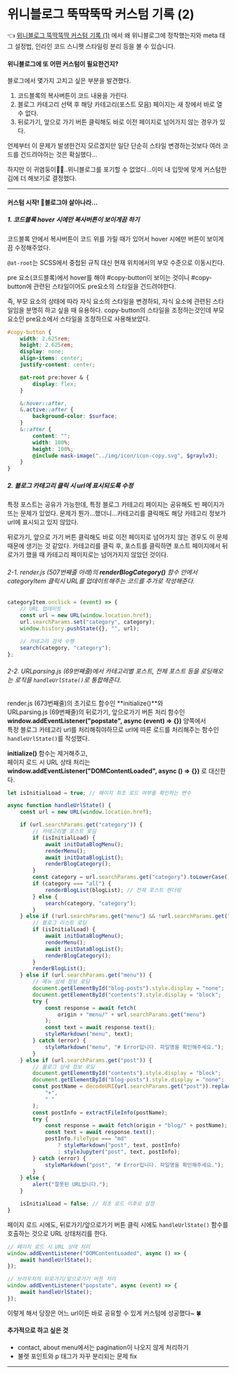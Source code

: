 # 위니블로그 뚝딱뚝딱 커스텀 기록 (2)

👈 [위니블로그 뚝딱뚝딱 커스텀 기록 (1)](https://weniv.link/HwR_cb) 에서 왜 위니블로그에 정착했는지와 meta 태그 설정법, 인라인 코드 스니펫 스타일링 분리 등을 볼 수 있습니다.

#### 위니블로그에 또 어떤 커스텀이 필요한건지?

블로그에서 몇가지 고치고 싶은 부분을 발견했다.

1. 코드블록의 복사버튼이 코드 내용을 가린다.
2. 블로그 카테고리 선택 후 해당 카테고리(포스트 모음) 페이지는 새 창에서 바로 열 수 없다.
3. 뒤로가기, 앞으로 가기 버튼 클릭해도 바로 이전 페이지로 넘어가지 않는 경우가 있다.

언제부터 이 문제가 발생한건지 모르겠지만 일단 단순히 스타일 변경하는것보다 여러 코드를 건드려야하는 것은 확실했다...

하지만 이 귀염둥이🐰🍀..위니블로그를 포기할 수 없었다...이미 내 입맛에 맞게 커스텀한 김에 더 해보기로 결정했다.

---

#### 커스텀 시작! 🐰블로그야 살아나라...

##### 1. 코드블록 hover 시에만 복사버튼이 보이게끔 하기

코드블록 안에서 복사버튼이 코드 위를 가릴 때가 있어서 hover 시에만 버튼이 보이게끔 수정해주었다.

`@at-root`는 SCSS에서 중첩된 규칙 대신 현재 위치에서의 부모 수준으로 이동시킨다.

pre 요소(코드블록)에서 hover를 해야 #copy-button이 보이는 것이니 #copy-button에 관련된 스타일이어도 pre요소의 스타일을 건드려야한다.

즉, 부모 요소의 상태에 따라 자식 요소의 스타일을 변경하되, 자식 요소에 관련된 스타일임을 분명히 하고 싶을 때 유용하다.
copy-button의 스타일을 조정하는것인데 부모 요소인 pre요소에서 스타일을 조정하므로 사용해보았다.

```scss
#copy-button {
	width: 2.625rem;
	height: 2.625rem;
	display: none;
	align-items: center;
	justify-content: center;

	@at-root pre:hover & {
		display: flex;
	}

	&:hover::after,
	&.active::after {
		background-color: $surface;
	}
	&::after {
		content: "";
		width: 100%;
		height: 100%;
		@include mask-image("../img/icon/icon-copy.svg", $graylv3);
	}
}
```

##### 2. 블로그 카테고리 클릭 시 url에 표시되도록 수정

특정 포스트는 공유가 가능한데, 특정 블로그 카테고리 페이지는 공유해도 빈 페이지가 뜨는 문제가 있었다.
문제가 뭔가...했더니...카테고리를 클릭해도 해당 카테고리 정보가 url에 표시되고 있지 않았다.

뒤로가기, 앞으로 가기 버튼 클릭해도 바로 이전 페이지로 넘어가지 않는 경우도 이 문제 때문에 생기는 것 같았다.
카테고리를 클릭 후, 포스트를 클릭하면 포스트 페이지에서 뒤로가기 했을 때 카테고리 페이지로는 넘어가지지 않았던 것이다.

###### 2-1. render.js (507번째줄 아래)의 **renderBlogCategory()** 함수 안에서 categoryItem 클릭시 URL를 업데이트해주는 코드를 추가로 작성해준다.

```js
categoryItem.onclick = (event) => {
	// URL 업데이트
	const url = new URL(window.location.href);
	url.searchParams.set("category", category);
	window.history.pushState({}, "", url);

	// 카테고리 검색 수행
	search(category, "category");
};
```

###### 2-2. URLparsing.js (69번째줄)에서 카테고리별 포스트, 전체 포스트 등을 로딩해오는 로직을 `handleUrlState()`로 통합해준다.

render.js (673번째줄)의 초기로드 함수인 **initialize()**와  
URLparsing.js (69번째줄)의 뒤로가기, 앞으로가기 버튼 처리 함수인 **window.addEventListener("popstate", async (event) => {})** 양쪽에서  
특정 블로그 카테고리 url를 처리해줘야하므로 url에 따른 로드를 처리해주는 함수인 `handleUrlState()`를 작성했다.

**initialize()** 함수는 제거해주고,  
페이지 로드 시 URL 상태 처리는 **window.addEventListener("DOMContentLoaded", async () => {})** 로 대신한다.

```js
let isInitialLoad = true; // 페이지 최초 로드 여부를 확인하는 변수

async function handleUrlState() {
	const url = new URL(window.location.href);

	if (url.searchParams.get("category")) {
		// 카테고리별 포스트 로딩
		if (isInitialLoad) {
			await initDataBlogMenu();
			renderMenu();
			await initDataBlogList();
			renderBlogCategory();
		}
		const category = url.searchParams.get("category").toLowerCase();
		if (category === "all") {
			renderBlogList(blogList); // 전체 포스트 렌더링
		} else {
			search(category, "category");
		}
	} else if (!url.searchParams.get("menu") && !url.searchParams.get("post")) {
		// 블로그 리스트 로딩
		if (isInitialLoad) {
			await initDataBlogMenu();
			renderMenu();
			await initDataBlogList();
			renderBlogCategory();
		}
		renderBlogList();
	} else if (url.searchParams.get("menu")) {
		// 메뉴 상세 정보 로딩
		document.getElementById("blog-posts").style.display = "none";
		document.getElementById("contents").style.display = "block";
		try {
			const response = await fetch(
				origin + "menu/" + url.searchParams.get("menu")
			);
			const text = await response.text();
			styleMarkdown("menu", text);
		} catch (error) {
			styleMarkdown("menu", "# Error입니다. 파일명을 확인해주세요.");
		}
	} else if (url.searchParams.get("post")) {
		// 블로그 상세 정보 로딩
		document.getElementById("contents").style.display = "block";
		document.getElementById("blog-posts").style.display = "none";
		const postName = decodeURI(url.searchParams.get("post")).replaceAll(
			"+",
			" "
		);
		const postInfo = extractFileInfo(postName);
		try {
			const response = await fetch(origin + "blog/" + postName);
			const text = await response.text();
			postInfo.fileType === "md"
				? styleMarkdown("post", text, postInfo)
				: styleJupyter("post", text, postInfo);
		} catch (error) {
			styleMarkdown("post", "# Error입니다. 파일명을 확인해주세요.");
		}
	} else {
		alert("잘못된 URL입니다.");
	}

	isInitialLoad = false; // 최초 로드 이후로 설정
}
```

페이지 로드 시에도, 뒤로가기/앞으로가기 버튼 클릭 시에도 `handleUrlState()` 함수를 호출하는 것으로 URL 상태처리를 한다.

```js
// 페이지 로드 시 URL 상태 처리
window.addEventListener("DOMContentLoaded", async () => {
	await handleUrlState();
});

// 브라우저의 뒤로가기/앞으로가기 버튼 처리
window.addEventListener("popstate", async (event) => {
	await handleUrlState();
});
```

이렇게 해서 당장은 어느 url이든 바로 공유할 수 있게 커스텀에 성공했다~ 🍀

#### 추가적으로 하고 싶은 것

- contact, about menu에서는 pagination이 나오지 않게 처리하기
- 불렛 포인트와 p 태그가 자꾸 분리되는 문제 fix

---
